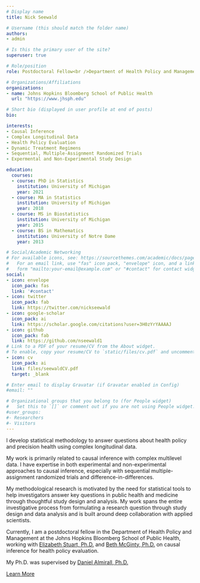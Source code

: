 ```yaml
---
# Display name
title: Nick Seewald

# Username (this should match the folder name)
authors:
- admin

# Is this the primary user of the site?
superuser: true

# Role/position
role: Postdoctoral Fellow<br />Department of Health Policy and Management

# Organizations/Affiliations
organizations:
- name: Johns Hopkins Bloomberg School of Public Health
  url: "https://www.jhsph.edu"

# Short bio (displayed in user profile at end of posts)
bio:

interests:
- Causal Inference
- Complex Longitudinal Data
- Health Policy Evaluation
- Dynamic Treatment Regimens
- Sequential, Multiple-Assignment Randomized Trials
- Expermental and Non-Experimental Study Design

education:
  courses:
  - course: PhD in Statistics
    institution: University of Michigan
    year: 2021
  - course: MA in Statistics
    institution: University of Michigan
    year: 2018
  - course: MS in Biostatistics
    institution: University of Michigan
    year: 2015
  - course: BS in Mathematics
    institution: University of Notre Dame
    year: 2013

# Social/Academic Networking
# For available icons, see: https://sourcethemes.com/academic/docs/page-builder/#icons
#   For an email link, use "fas" icon pack, "envelope" icon, and a link in the
#   form "mailto:your-email@example.com" or "#contact" for contact widget.
social:
- icon: envelope
  icon_pack: fas
  link: '#contact'
- icon: twitter
  icon_pack: fab
  link: https://twitter.com/nickseewald
- icon: google-scholar
  icon_pack: ai
  link: https://scholar.google.com/citations?user=3H0zYrYAAAAJ
- icon: github
  icon_pack: fab
  link: https://github.com/nseewald1
# Link to a PDF of your resume/CV from the About widget.
# To enable, copy your resume/CV to `static/files/cv.pdf` and uncomment the lines below.
- icon: cv
  icon_pack: ai
  link: files/seewaldCV.pdf
  target: _blank

# Enter email to display Gravatar (if Gravatar enabled in Config)
#email: ""

# Organizational groups that you belong to (for People widget)
#   Set this to `[]` or comment out if you are not using People widget.
#user_groups:
#- Researchers
#- Visitors
---
```


I develop statistical methodology to answer questions about health policy and precision health using complex longitudinal data. 

My work is primarily related to causal inference with complex multilevel data. I have expertise in both experimental and non-experimental approaches to causal inference, especially with sequential multiple-assignment randomized trials and difference-in-differences. 

My methodological research is motivated by the need for statistical tools to help investigators answer key questions in public health and medicine through thoughtful study design and analysis. My work spans the entire investigative process from formulating a research question through study design and data analysis and is built around deep collaboration with applied scientists. 

Currently, I am a postdoctoral fellow in the Department of Health Policy and Management at the Johns Hopkins Bloomberg School of Public Health, working with [Elizabeth Stuart, Ph.D.](https://www.elizabethstuart.org/) and [Beth McGinty, Ph.D.](https://www.jhsph.edu/faculty/directory/profile/2908/emma-beth-mcginty) on causal inference for health policy evaluation.

My Ph.D. was supervised by [Daniel Almirall, Ph.D.](http://www-personal.umich.edu/~dalmiral/)

<!-- <a class="btn btn-outline-primary btn-lg" href="about">hi</a> -->
<a class="btn btn-outline-primary btn-lg" href="about">Learn More<i class="fas fa-arrow-right" style="padding-left: 0.7em;"></i> </a>
